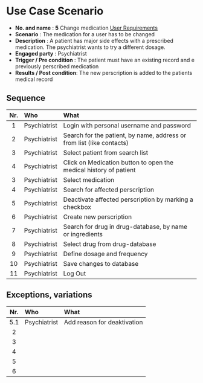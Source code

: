 # Use Case Scenario

* **No. and name**            : **5** Change medication [User Requirements](https://github.com/fabaff/ch.bfh.bti7081.s2013.white/blob/master/ch.bfh.bti7081.s2013.white/doc/cs01/task04/requirements-document.md#5-change-medication)
* **Scenario**                : The medication for a user has to be changed
* **Description**             : A patient has major side effects with a prescribed medication. The psychiatrist wants to try a different dosage.
* **Engaged party**           : Psychiatrist
* **Trigger / Pre condition** : The patient must have an existing record and e previously perscribed medication
* **Results / Post condition**: The new perscription is added to the patients medical record

## Sequence

| Nr.  | Who     | What |
|:----:|:--------|:-----|
| 1    |Psychiatrist  |Login with personal username and password  |
| 2    |Psychiatrist  |Search for the patient, by name, address or from list (like contacts) |
| 3    |Psychiatrist  |Select patient from search list  |
| 4    |Psychiatrist  |Click on Medication button to open the medical history of patient  |
| 3    |Psychiatrist  |Select medication  |
| 4    |Psychiatrist  |Search for affected perscription  |
| 5    |Psychiatrist  |Deactivate affected perscription by marking a checkbox  |
| 6    |Psychiatrist  |Create new perscription  |
| 7    |Psychiatrist  |Search for drug in drug-database, by name or ingredients   |
| 8    |Psychiatrist  |Select drug from drug-database  |
| 9    |Psychiatrist  |Define dosage and frequency   |
| 10   |Psychiatrist  |Save changes to database  |
| 11   |Psychiatrist  |Log Out   |

## Exceptions, variations

| Nr.  | Who     | What |
|:----:|:--------|:-----|
| 5.1    |Psychiatrist  |Add reason for deaktivation  |
| 2    |  |  |
| 3    |  |  |
| 4    |  |  |
| 5    |  |  |
| 6    |  |  |

